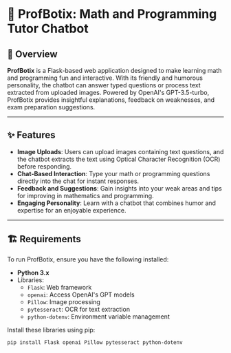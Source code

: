 # 🤖 ProfBotix: Math and Programming Tutor Chatbot

## 📖 Overview
**ProfBotix** is a Flask-based web application designed to make learning math and programming fun and interactive. With its friendly and humorous personality, the chatbot can answer typed questions or process text extracted from uploaded images. Powered by OpenAI's GPT-3.5-turbo, ProfBotix provides insightful explanations, feedback on weaknesses, and exam preparation suggestions.

---

## ✨ Features
- **Image Uploads**: Users can upload images containing text questions, and the chatbot extracts the text using Optical Character Recognition (OCR) before responding.
- **Chat-Based Interaction**: Type your math or programming questions directly into the chat for instant responses.
- **Feedback and Suggestions**: Gain insights into your weak areas and tips for improving in mathematics and programming.
- **Engaging Personality**: Learn with a chatbot that combines humor and expertise for an enjoyable experience.

---

## 🏗️ Requirements
To run ProfBotix, ensure you have the following installed:

- **Python 3.x**
- Libraries:
  - `Flask`: Web framework
  - `openai`: Access OpenAI's GPT models
  - `Pillow`: Image processing
  - `pytesseract`: OCR for text extraction
  - `python-dotenv`: Environment variable management

Install these libraries using pip:
```bash
pip install Flask openai Pillow pytesseract python-dotenv
